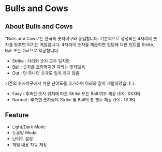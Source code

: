 # Bulls and Cows

## About Bulls and Cows
"Bulls and Cows"는 한국의 숫자야구와 동일합니다.
기본적으로 생성되는 4자리의 숫자를 맞추면 이기는 게임입니다.
4자리의 숫자를 제출하면 정답에 대한 힌트를 Strike, Ball 또는 Out으로 제공합니다.
- Strike : 자리와 숫자 모두 일치함
- Ball : 숫자를 포함하지만 자리는 맞지않음
- Out : 단 하나의 숫자도 일치 하지 않음

기존의 숫자야구에서 쉬운 난이도를 추가하여 아래와 같이 개발하였습니다.
- Easy : 추측한 숫자 위치에 따른 Strike 또는 Ball 여부 제공 (EX : SXXB)
- Normal : 추측한 숫자들의 Strike 및 Ball의 총 갯수 제공 (EX : 1S 1B)

## Feature
- Light/Dark Mode
- 도움말 Modal
- 난이도 설정
- 게임 내용 자동 저장
